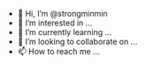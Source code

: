 - 👋 Hi, I’m @strongminmin
- 👀 I’m interested in ...
- 🌱 I’m currently learning ...
- 💞️ I’m looking to collaborate on ...
- 📫 How to reach me ...

<!---
strongminmin/strongminmin is a ✨ special ✨ repository because its `README.md` (this file) appears on your GitHub profile.
You can click the Preview link to take a look at your changes.
--->
